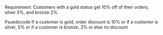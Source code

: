  Requirement: Customers with a gold status get 10% off of their orders, silver 5%, and bronze 2%.



   Psuedocode 
   If a customer is gold, order discount is 10%
   or if a customer is silver, 5%
   or if a customer is bronze, 2%
   or else no discount 
